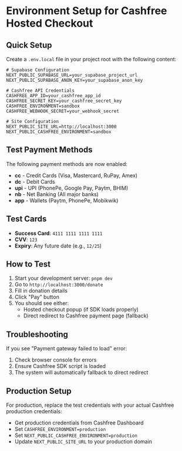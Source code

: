 # Environment Setup for Cashfree Hosted Checkout

## Quick Setup

Create a `.env.local` file in your project root with the following content:

```env
# Supabase Configuration
NEXT_PUBLIC_SUPABASE_URL=your_supabase_project_url
NEXT_PUBLIC_SUPABASE_ANON_KEY=your_supabase_anon_key

# Cashfree API Credentials
CASHFREE_APP_ID=your_cashfree_app_id
CASHFREE_SECRET_KEY=your_cashfree_secret_key
CASHFREE_ENVIRONMENT=sandbox
CASHFREE_WEBHOOK_SECRET=your_webhook_secret

# Site Configuration
NEXT_PUBLIC_SITE_URL=http://localhost:3000
NEXT_PUBLIC_CASHFREE_ENVIRONMENT=sandbox
```

## Test Payment Methods

The following payment methods are now enabled:
- **cc** - Credit Cards (Visa, Mastercard, RuPay, Amex)
- **dc** - Debit Cards
- **upi** - UPI (PhonePe, Google Pay, Paytm, BHIM)
- **nb** - Net Banking (All major banks)
- **app** - Wallets (Paytm, PhonePe, Mobikwik)

## Test Cards

- **Success Card**: `4111 1111 1111 1111`
- **CVV**: `123`
- **Expiry**: Any future date (e.g., `12/25`)

## How to Test

1. Start your development server: `pnpm dev`
2. Go to `http://localhost:3000/donate`
3. Fill in donation details
4. Click "Pay" button
5. You should see either:
   - Hosted checkout popup (if SDK loads properly)
   - Direct redirect to Cashfree payment page (fallback)

## Troubleshooting

If you see "Payment gateway failed to load" error:
1. Check browser console for errors
2. Ensure Cashfree SDK script is loaded
3. The system will automatically fallback to direct redirect

## Production Setup

For production, replace the test credentials with your actual Cashfree production credentials:
- Get production credentials from Cashfree Dashboard
- Set `CASHFREE_ENVIRONMENT=production`
- Set `NEXT_PUBLIC_CASHFREE_ENVIRONMENT=production`
- Update `NEXT_PUBLIC_SITE_URL` to your production domain
